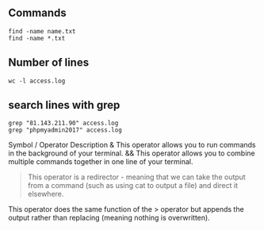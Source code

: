 ## Commands  
    find -name name.txt
    find -name *.txt  

## Number of lines
    wc -l access.log

## search lines with grep
    grep "81.143.211.90" access.log
    grep "phpmyadmin2017" access.log

Symbol / Operator	Description
&	This operator allows you to run commands in the background of your terminal.
&&	This operator allows you to combine multiple commands together in one line of your terminal.
>	This operator is a redirector - meaning that we can take the output from a command (such as using cat to output a file) and direct it elsewhere.
>>	

This operator does the same function of the > operator but appends the output rather than replacing (meaning nothing is overwritten).
